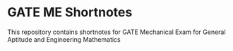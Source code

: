 # GATE ME Shortnotes

This repository contains shortnotes for GATE Mechanical Exam for General Aptitude and Engineering Mathematics
